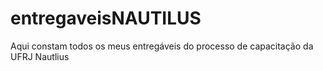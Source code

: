 # entregaveisNAUTILUS
Aqui constam todos os meus entregáveis do processo de capacitação da UFRJ Nautlius


